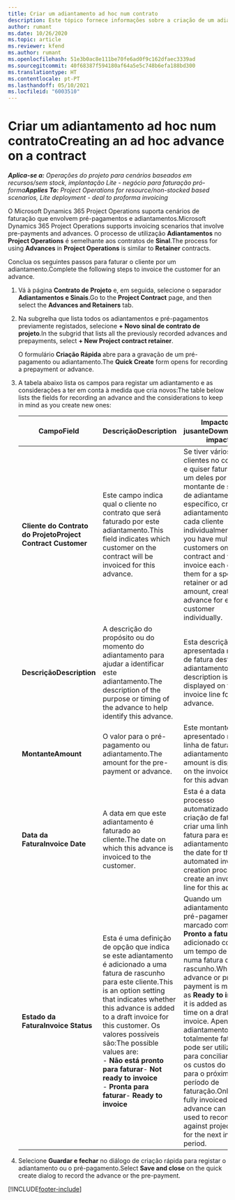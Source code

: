 ```yaml
---
title: Criar um adiantamento ad hoc num contrato
description: Este tópico fornece informações sobre a criação de um adiantamento num contrato, se necessário.
author: rumant
ms.date: 10/26/2020
ms.topic: article
ms.reviewer: kfend
ms.author: rumant
ms.openlocfilehash: 51e3b0ac8e111be70fe6ad0f9c162dfaec3339ad
ms.sourcegitcommit: 40f68387f594180af64a5e5c748b6efa188bd300
ms.translationtype: HT
ms.contentlocale: pt-PT
ms.lasthandoff: 05/10/2021
ms.locfileid: "6003510"
---
```

# <a name="creating-an-ad-hoc-advance-on-a-contract"></a><span data-ttu-id="255d6-103">Criar um adiantamento ad hoc num contrato</span><span class="sxs-lookup"><span data-stu-id="255d6-103">Creating an ad hoc advance on a contract</span></span>

<span data-ttu-id="255d6-104">_**Aplica-se a:** Operações do projeto para cenários baseados em recursos/sem stock, implantação Lite - negócio para faturação pró-forma_</span><span class="sxs-lookup"><span data-stu-id="255d6-104">_**Applies To:** Project Operations for resource/non-stocked based scenarios, Lite deployment - deal to proforma invoicing_</span></span>

<span data-ttu-id="255d6-105">O Microsoft Dynamics 365 Project Operations suporta cenários de faturação que envolvem pré-pagamentos e adiantamentos.</span><span class="sxs-lookup"><span data-stu-id="255d6-105">Microsoft Dynamics 365 Project Operations supports invoicing scenarios that involve pre-payments and advances.</span></span> <span data-ttu-id="255d6-106">O processo de utilização **Adiantamentos** no **Project Operations** é semelhante aos contratos de **Sinal**.</span><span class="sxs-lookup"><span data-stu-id="255d6-106">The process for using **Advances** in **Project Operations** is similar to **Retainer** contracts.</span></span> 

<span data-ttu-id="255d6-107">Conclua os seguintes passos para faturar o cliente por um adiantamento.</span><span class="sxs-lookup"><span data-stu-id="255d6-107">Complete the following steps to invoice the customer for an advance.</span></span>

1. <span data-ttu-id="255d6-108">Vá à página **Contrato de Projeto** e, em seguida, selecione o separador **Adiantamentos e Sinais**.</span><span class="sxs-lookup"><span data-stu-id="255d6-108">Go to the **Project Contract** page, and then select the **Advances and Retainers** tab.</span></span>
2. <span data-ttu-id="255d6-109">Na subgrelha que lista todos os adiantamentos e pré-pagamentos previamente registados, selecione **+ Novo sinal de contrato de projeto**.</span><span class="sxs-lookup"><span data-stu-id="255d6-109">In the subgrid that lists all the previously recorded advances and prepayments, select **+ New Project contract retainer**.</span></span> 

    <span data-ttu-id="255d6-110">O formulário **Criação Rápida** abre para a gravação de um pré-pagamento ou adiantamento.</span><span class="sxs-lookup"><span data-stu-id="255d6-110">The **Quick Create** form opens for recording a prepayment or advance.</span></span>
    
3. <span data-ttu-id="255d6-111">A tabela abaixo lista os campos para registar um adiantamento e as considerações a ter em conta à medida que cria novos:</span><span class="sxs-lookup"><span data-stu-id="255d6-111">The table below lists the fields for recording an advance and the considerations to keep in mind as you create new ones:</span></span>

    | <span data-ttu-id="255d6-112">Campo</span><span class="sxs-lookup"><span data-stu-id="255d6-112">Field</span></span> | <span data-ttu-id="255d6-113">Descrição</span><span class="sxs-lookup"><span data-stu-id="255d6-113">Description</span></span> | <span data-ttu-id="255d6-114">Impacto a jusante</span><span class="sxs-lookup"><span data-stu-id="255d6-114">Downstream impact</span></span> |
    | --- | --- | --- |
    | <span data-ttu-id="255d6-115">**Cliente do Contrato do Projeto**</span><span class="sxs-lookup"><span data-stu-id="255d6-115">**Project Contract Customer**</span></span> | <span data-ttu-id="255d6-116">Este campo indica qual o cliente no contrato que será faturado por este adiantamento.</span><span class="sxs-lookup"><span data-stu-id="255d6-116">This field indicates which customer on the contract will be invoiced for this advance.</span></span> | <span data-ttu-id="255d6-117">Se tiver vários clientes no contrato e quiser faturar cada um deles por um montante de sinal ou de adiantamento específico, crie um adiantamento para cada cliente individualmente.</span><span class="sxs-lookup"><span data-stu-id="255d6-117">If you have multiple customers on the contract and want to invoice each of them for a specific retainer or advance amount, create an advance for each customer individually.</span></span> |
    | <span data-ttu-id="255d6-118">**Descrição**</span><span class="sxs-lookup"><span data-stu-id="255d6-118">**Description**</span></span> | <span data-ttu-id="255d6-119">A descrição do propósito ou do momento do adiantamento para ajudar a identificar este adiantamento.</span><span class="sxs-lookup"><span data-stu-id="255d6-119">The description of the purpose or timing of the advance to help identify this advance.</span></span> | <span data-ttu-id="255d6-120">Esta descrição é apresentada na linha de fatura deste adiantamento.</span><span class="sxs-lookup"><span data-stu-id="255d6-120">This description is displayed on the invoice line for this advance.</span></span> |
    | <span data-ttu-id="255d6-121">**Montante**</span><span class="sxs-lookup"><span data-stu-id="255d6-121">**Amount**</span></span> | <span data-ttu-id="255d6-122">O valor para o pré-pagamento ou adiantamento.</span><span class="sxs-lookup"><span data-stu-id="255d6-122">The amount for the pre-payment or advance.</span></span> | <span data-ttu-id="255d6-123">Este montante é apresentado na linha de fatura deste adiantamento.</span><span class="sxs-lookup"><span data-stu-id="255d6-123">This amount is displayed on the invoice line for this advance.</span></span> |
    | <span data-ttu-id="255d6-124">**Data da Fatura**</span><span class="sxs-lookup"><span data-stu-id="255d6-124">**Invoice Date**</span></span> | <span data-ttu-id="255d6-125">A data em que este adiantamento é faturado ao cliente.</span><span class="sxs-lookup"><span data-stu-id="255d6-125">The date on which this advance is invoiced to the customer.</span></span> | <span data-ttu-id="255d6-126">Esta é a data para o processo automatizado de criação de faturas criar uma linha de fatura para este adiantamento.</span><span class="sxs-lookup"><span data-stu-id="255d6-126">This is the date for the automated invoice creation process to create an invoice line for this advance.</span></span> |
    | <span data-ttu-id="255d6-127">**Estado da Fatura**</span><span class="sxs-lookup"><span data-stu-id="255d6-127">**Invoice Status**</span></span> | <span data-ttu-id="255d6-128">Esta é uma definição de opção que indica se este adiantamento é adicionado a uma fatura de rascunho para este cliente.</span><span class="sxs-lookup"><span data-stu-id="255d6-128">This is an option setting that indicates whether this advance is added to a draft invoice for this customer.</span></span> <span data-ttu-id="255d6-129">Os valores possíveis são:</span><span class="sxs-lookup"><span data-stu-id="255d6-129">The possible values are:</span></span></br><span data-ttu-id="255d6-130">- **Não está pronto para faturar**</span><span class="sxs-lookup"><span data-stu-id="255d6-130">- **Not ready to invoice**</span></span></br><span data-ttu-id="255d6-131">- **Pronta para faturar**</span><span class="sxs-lookup"><span data-stu-id="255d6-131">- **Ready to invoice**</span></span> | <span data-ttu-id="255d6-132">Quando um adiantamento ou pré-pagamento é marcado como **Pronto a faturar**, é adicionado como um tempo de linha numa fatura de rascunho.</span><span class="sxs-lookup"><span data-stu-id="255d6-132">When an advance or pre-payment is marked as **Ready to invoice**, it is added as a line time on a draft invoice.</span></span> <span data-ttu-id="255d6-133">Apenas um adiantamento totalmente faturado pode ser utilizado para conciliar com os custos do projeto para o próximo período de faturação.</span><span class="sxs-lookup"><span data-stu-id="255d6-133">Only a fully invoiced advance can be used to reconcile against project costs for the next invoice period.</span></span> |

4. <span data-ttu-id="255d6-134">Selecione **Guardar e fechar** no diálogo de criação rápida para registar o adiantamento ou o pré-pagamento.</span><span class="sxs-lookup"><span data-stu-id="255d6-134">Select **Save and close** on the quick create dialog to record the advance or the pre-payment.</span></span>


[!INCLUDE[footer-include](../../includes/footer-banner.md)]